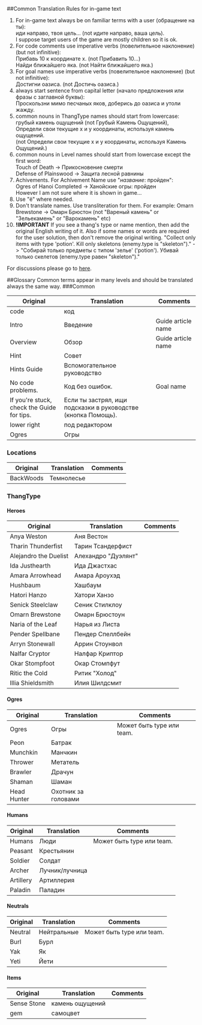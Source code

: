 ##Common Translation Rules for in-game text
1. For in-game text always be on familiar terms with a user (обращение на ты):  
иди направо, твоя цель... (not идите направо, ваша цель).  
I suppose target users of the game are mostly children so it is ok.
2. For code comments use imperative verbs (повелительное наклонение) (but not infinitive):  
Прибавь 10 к координате x. (not Прибавить 10...)  
Найди ближайшего яка. (not Найти ближайшего яка.)
3. For goal names use imperative verbs (повелительное наклонение) (but not infinitive):  
Достигни оазиса. (not Достичь оазиса.)
4. always start sentence from capital letter (начало предложения или фразы с заглавной буквы):  
Проскользни мимо песчаных яков, доберись до оазиса и утоли жажду.
5. common nouns in ThangType names should start from lowercase:  
грубый камень ощущений (not Грубый Камень Ощущений),  
Определи свои текущие x и y координаты, используя камень ощущений.  
(not Определи свои текущие x и y координаты, используя Камень Ощущений.)
6. common nouns in Level names should start from lowercase except the first word:  
Touch of Death -> Прикосновение смерти  
Defense of Plainswood -> Защита лесной равнины
7. Achivements. For Achivement Name use "_название_: пройден":  
Ogres of Hanoi Completed -> Ханойские огры: пройден  
However I am not sure where it is shown in game...
8. Use "ё" where needed.
9. Don't translate names. Use transliteration for them. For example:
Omarn Brewstone -> Омарн Брюстон (not "Вареный камень" or "Зельекамень" or "Варокамень" etc)
10. **!IMPORTANT** If you see a thang's type or name mention, then add the original English writing of it. Also if some names or words are required for the user solution, then don't remove the original writing.
"Collect only items with type 'potion'. Kill only skeletons (enemy.type is "skeleton")." -> "Собирай только предметы с типом 'зелье' ('potion'). Убивай только скелетов (enemy.type равен "skeleton")."

For discussions please go to [here](https://discourse.codecombat.com/t/russian-dictionary-and-standards/6434).

##Glossary
Common terms appear in many levels and should be translated always the same way.
###Common

| Original         | Translation     | Comments                      |
|------------------|-----------------|-------------------------------|
| code             | код   |  |
| Intro            | Введение | Guide article name |
| Overview         | Обзор | Guide article name |
| Hint | Совет | |
| Hints Guide | Вспомогательное руководство |
| No code problems.| Код без ошибок. | Goal name |
| If you're stuck, check the Guide for tips. | Если ты застрял, ищи подсказки в руководстве (кнопка Помощь). | |
| lower right      | под редактором  | |
| Ogres | Огры | |

### Locations

| Original         | Translation     | Comments                      |
|------------------|-----------------|-------------------------------|
| BackWoods | Темнолесье | |

### ThangType

#### Heroes

| Original         | Translation     | Comments                      |
|------------------|-----------------|-------------------------------|
| Anya Weston | Аня Вестон | |
| Tharin Thunderfist | Тарин Тсандерфист | |
| Alejandro the Duelist | Алехандро "Дуэлянт" | |
| Ida Justhearth | Ида Джастхас | |
| Amara Arrowhead | Амара Ароухэд | |
| Hushbaum | Хашбаум | |
| Hatori Hanzo | Хатори Ханзо | |
| Senick Steelclaw | Сеник Стилклоу | |
| Omarn Brewstone | Омарн Брюстоун | |
| Naria of the Leaf | Нарья из Листа | |
| Pender Spellbane | Пендер Спеллбейн | |
| Arryn Stonewall | Аррин Стоунвол | |
| Nalfar Cryptor | Налфар Криптор | |
| Okar Stompfoot | Окар Стомпфут | |
| Ritic the Cold | Ритик "Холод" | |
| Illia Shieldsmith | Илия Шилдсмит | |


#### Ogres
| Original         | Translation     | Comments                      |
|------------------|-----------------|-------------------------------|
| Ogres            | Огры            | Может быть type или team. |
| Peon             | Батрак          | |
| Munchkin         | Манчкин         | |
| Thrower          | Метатель | |
| Brawler          | Драчун | |
| Shaman           | Шаман | |
| Head Hunter      | Охотник за головами | |

#### Humans
| Original         | Translation     | Comments                      |
|------------------|-----------------|-------------------------------|
| Humans           | Люди            | Может быть type или team.     |
| Peasant          | Крестьянин      | |
| Soldier          | Солдат          | |
| Archer           | Лучник/лучница  | |
| Artillery        | Артиллерия      | |
| Paladin          | Паладин         | |


#### Neutrals
| Original         | Translation     | Comments                      |
|------------------|-----------------|-------------------------------|
| Neutral          | Нейтральные     | Может быть type или team.     |
| Burl             | Бурл            |                               |
| Yak              | Як              | |
| Yeti             | Йети | |

#### Items
| Original         | Translation     | Comments                      |
|------------------|-----------------|-------------------------------|
| Sense Stone      | камень ощущений |  |
| gem              | самоцвет        |  |

